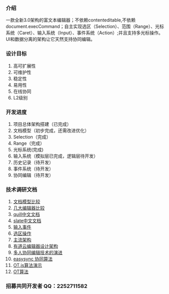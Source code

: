 ### 介绍
一款全新3.0架构的富文本编辑器；不依赖contenteditable,不依赖document.execCommand；自主实现选区（Selection）、范围（Range）、光标系统（Caret）、输入系统（Input）、事件系统（Action）;并且支持多光标操作。UI和数据分离的架构让它天然支持协同编辑。
### 设计目标
1. 高可扩展性
2. 可维护性
3. 稳定性
4. 易用性
5. 在线协同
6. L2级别
### 开发进度
1. 项目总体架构搭建（已完成）
2. 文档模型（初步完成，还需改进优化）
3. Selection（完成）
4. Range（完成）
5. 光标系统(完成)
6. 输入系统（模拟层已完成，逻辑层待开发）
7. 历史记录（待开发）
8. 事件系统（待开发）
9. 协同编辑（待开发）
### 技术调研文档

1. [文档模型比较 ](https://juejin.cn/post/6934368266382999565 )
2. [几大编辑器比较](https://www.jianshu.com/p/b237372f15cc)
3. [quill中文文档](http://doc.quilljs.cn/1409379)
4. [slate中文文档](https://github.com/loveloki/slate-docs-cn/tree/master/walkthroughs)
5. [输入事件](https://www.cnblogs.com/pyspang/p/11402947.html)
6. [选区操作](https://juejin.cn/post/6844904038991921166)
7. [主流架构](https://cloud.tencent.com/developer/article/1839793)
8. [有道云编辑器设计架构](https://mp.weixin.qq.com/s/wIu_8yv69bR5pZwb6YYl0Q)
9.  [多人协同编辑技术的演进](https://zhuanlan.zhihu.com/p/425265438)
10. [easysync 协同算法](http://www.manongjc.com/detail/24-rpprwaiprjeuxml.html)
11. [OT.js算法演示](http://operational-transformation.github.io/index.html)
12. [OT算法](https://zhuanlan.zhihu.com/p/425284127)


### **招募共同开发者 QQ：2252711582**

